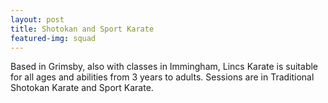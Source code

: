 ```yaml
---
layout: post
title: Shotokan and Sport Karate
featured-img: squad
---
```


Based in Grimsby, also with classes in Immingham, Lincs Karate is suitable for all ages and abilities from 3 years to adults. Sessions are in Traditional Shotokan Karate and Sport Karate.
